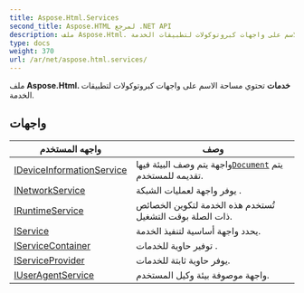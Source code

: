 ```yaml
---
title: Aspose.Html.Services
second_title: Aspose.HTML لمرجع .NET API
description: ملف Aspose.Html. خدمات تحتوي مساحة الاسم على واجهات كبروتوكولات لتطبيقات الخدمة.
type: docs
weight: 370
url: /ar/net/aspose.html.services/
---
```

ملف **Aspose.Html. خدمات** تحتوي مساحة الاسم على واجهات كبروتوكولات لتطبيقات الخدمة.

## واجهات

| واجهه المستخدم | وصف |
| --- | --- |
| [IDeviceInformationService](./ideviceinformationservice/) | واجهة يتم وصف البيئة فيها[`Document`](../aspose.html.dom/document/) يتم تقديمه للمستخدم. |
| [INetworkService](./inetworkservice/) | يوفر واجهة لعمليات الشبكة . |
| [IRuntimeService](./iruntimeservice/) | تُستخدم هذه الخدمة لتكوين الخصائص ذات الصلة بوقت التشغيل. |
| [IService](./iservice/) | يحدد واجهة أساسية لتنفيذ الخدمة. |
| [IServiceContainer](./iservicecontainer/) | توفير حاوية للخدمات . |
| [IServiceProvider](./iserviceprovider/) | يوفر حاوية ثابتة للخدمات. |
| [IUserAgentService](./iuseragentservice/) | واجهة موصوفة بيئة وكيل المستخدم. |


